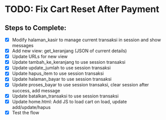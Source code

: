 # TODO: Fix Cart Reset After Payment

## Steps to Complete:
- [x] Modify halaman_kasir to manage current transaksi in session and show messages
- [x] Add new view: get_keranjang (JSON of current details)
- [x] Update URLs for new view
- [x] Update tambah_ke_keranjang to use session transaksi
- [x] Update update_jumlah to use session transaksi
- [x] Update hapus_item to use session transaksi
- [x] Update halaman_bayar to use session transaksi
- [x] Update proses_bayar to use session transaksi, clear session after success, add message
- [x] Update batalkan_transaksi to use session transaksi
- [x] Update home.html: Add JS to load cart on load, update add/update/hapus
- [x] Test the flow
